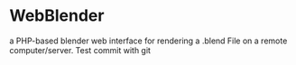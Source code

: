 # WebBlender
a PHP-based blender web interface for rendering a .blend File on a remote computer/server. 
Test commit with git

